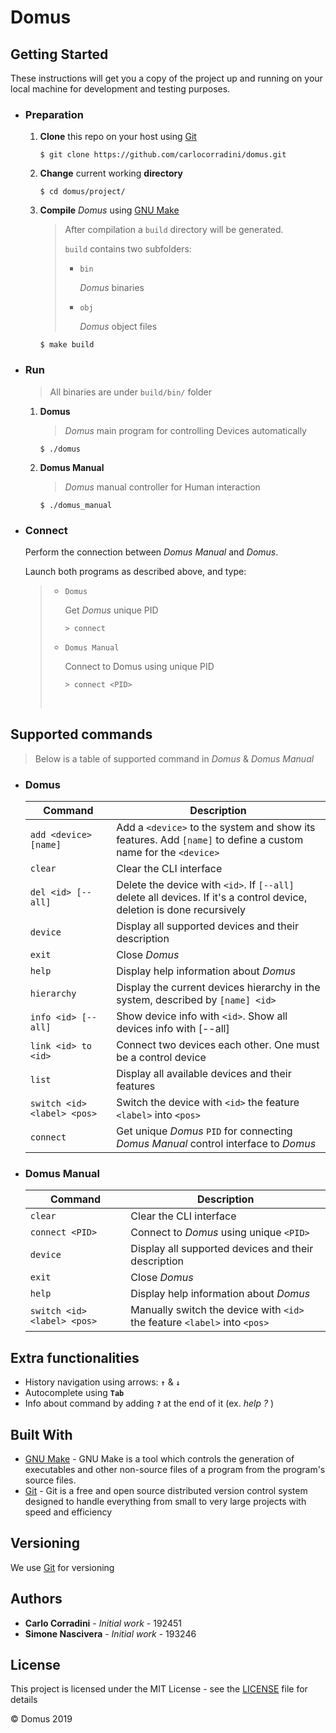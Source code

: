# Domus

## Getting Started

These instructions will get you a copy of the project up and running on your local machine for development and testing purposes.

- ### Preparation

  1. **Clone** this repo on your host using [Git](https://git-scm.com)

     ```console
     $ git clone https://github.com/carlocorradini/domus.git
     ```

  2. **Change** current working **directory**

     ```console
     $ cd domus/project/
     ```

  3. **Compile** _Domus_ using [GNU Make](https://www.gnu.org/software/make/)

     > After compilation a `build` directory will be generated.
     >
     > `build` contains two subfolders:
     >
     > - `bin`
     >
     >   _Domus_ binaries
     >
     > - `obj`
     >
     >   _Domus_ object files

     ```console
     $ make build
     ```

- ### Run

  > All binaries are under `build/bin/` folder

  1. **Domus**

     > _Domus_ main program for controlling Devices automatically

     ```console
     $ ./domus
     ```

  2. **Domus Manual**

     > _Domus_ manual controller for Human interaction

     ```console
     $ ./domus_manual
     ```

- ### Connect

  Perform the connection between _Domus Manual_ and _Domus_.

  Launch both programs as described above, and type:

  > - `Domus`
  >
  >   Get _Domus_ unique PID
  >
  >   ```console
  >   > connect
  >   ```
  >
  > - `Domus Manual`
  >
  >   Connect to Domus using unique PID
  >
  >   ```console
  >   > connect <PID>
  >   ```
  >
  >   <br/>

## Supported commands

> Below is a table of supported command in _Domus_ & _Domus Manual_

- ### Domus

  | Command                     | Description                                                                                                            |
  | --------------------------- | ---------------------------------------------------------------------------------------------------------------------- |
  | `add <device> [name]`       | Add a `<device>` to the system and show its features. Add `[name]` to define a custom name for the `<device>`          |
  | `clear`                     | Clear the CLI interface                                                                                                |
  | `del <id> [--all]`          | Delete the device with `<id>`. If `[--all]` delete all devices. If it's a control device, deletion is done recursively |
  | `device`                    | Display all supported devices and their description                                                                    |
  | `exit`                      | Close _Domus_                                                                                                          |
  | `help`                      | Display help information about _Domus_                                                                                 |
  | `hierarchy`                 | Display the current devices hierarchy in the system, described by `[name] <id>`                                        |
  | `info <id> [--all]`         | Show device info with `<id>`. Show all devices info with [--all]                                                       |
  | `link <id> to <id>`         | Connect two devices each other. One must be a control device                                                           |
  | `list`                      | Display all available devices and their features                                                                       |
  | `switch <id> <label> <pos>` | Switch the device with `<id>` the feature `<label>` into `<pos>`                                                       |
  | `connect`                   | Get unique _Domus_ `PID` for connecting _Domus Manual_ control interface to _Domus_                                    |

- ### Domus Manual

  | Command                     | Description                                                               |
  | --------------------------- | ------------------------------------------------------------------------- |
  | `clear`                     | Clear the CLI interface                                                   |
  | `connect <PID>`             | Connect to _Domus_ using unique `<PID>`                                   |
  | `device`                    | Display all supported devices and their description                       |
  | `exit`                      | Close _Domus_                                                             |
  | `help`                      | Display help information about _Domus_                                    |
  | `switch <id> <label> <pos>` | Manually switch the device with `<id>` the feature `<label>` into `<pos>` |

## Extra functionalities

- History navigation using arrows: **`↑`** & **`↓`**
- Autocomplete using **`Tab`**
- Info about command by adding **`?`** at the end of it (ex. _help ?_ )

## Built With

- [GNU Make](https://www.gnu.org/software/make/) - GNU Make is a tool which controls the generation of executables and other non-source files of a program from the program's source files.
- [Git](https://git-scm.com) - Git is a free and open source distributed version control system designed to handle everything from small to very large projects with speed and efficiency

## Versioning

We use [Git](https://git-scm.com) for versioning

## Authors

- **Carlo Corradini** - _Initial work_ - 192451
- **Simone Nascivera** - _Initial work_ - 193246

## License

This project is licensed under the MIT License - see the [LICENSE](LICENSE) file for details

&copy; Domus 2019
